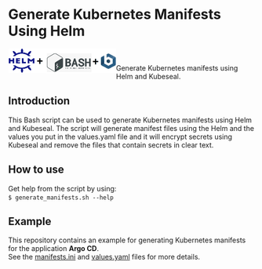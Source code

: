 # Generate Kubernetes Manifests Using Helm

<img width="220" alt="kubeAcademy-vappliance" src="https://github.com/rafaelurrutiasilva/Generate_K8s_Manifests_Using_Helm/blob/main/helm_bash_kubeseal_logo.png" align=left> <br>

Generate Kubernetes manifests using Helm and Kubeseal.

## Introduction
This Bash script can be used to generate Kubernetes manifests using Helm and Kubeseal.
The script will generate manifest files using the Helm and the values you put in the values.yaml file and it will encrypt secrets using Kubeseal and remove the files that contain secrets in clear text.

## How to use
Get help from the script by using:<br>
`$ generate_manifests.sh --help`

## Example
This repository contains an example for generating Kubernetes manifests for the application **Argo CD**. <br>
See the [manifests.ini](https://github.com/rafaelurrutiasilva/Generate_K8s_Manifests_Using_Helm/blob/main/manifests.ini) and [values.yaml](https://github.com/rafaelurrutiasilva/Generate_K8s_Manifests_Using_Helm/blob/main/values.yaml) files for more details.
